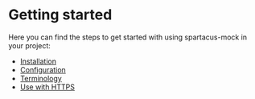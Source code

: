 # Getting started

Here you can find the steps to get started with using spartacus-mock in your project:

- [Installation](/docs/getting-started/installation.md)
- [Configuration](/docs/getting-started/configuration.md)
- [Terminology](/docs/getting-started/terminology.md)
- [Use with HTTPS](/docs/getting-started/use-with-https.md)
